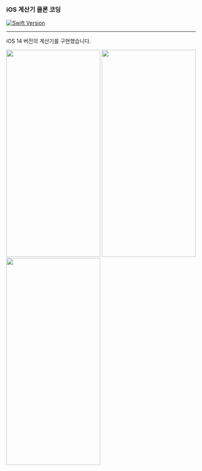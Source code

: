 ### iOS 계산기 클론 코딩
[![Swift Version](https://img.shields.io/badge/Swift-5.0-F16D39.svg?style=flat)](https://developer.apple.com/swift)

---
iOS 14 버전의 계산기를 구현했습니다. 

<div>
<img width="250" height="550" src="https://github.com/sangeui/iOS-Clone-Calculator/blob/main/Resources/iOS-Clone-Calculator-1.png">
<img width="250" height="550" src="https://github.com/sangeui/iOS-Clone-Calculator/blob/main/Resources/iOS-Clone-Calculator-2.png">
<img width="250" height="550" src="https://github.com/sangeui/iOS-Clone-Calculator/blob/main/Resources/iOS-Clone-Calculator-3.png">
</div>

